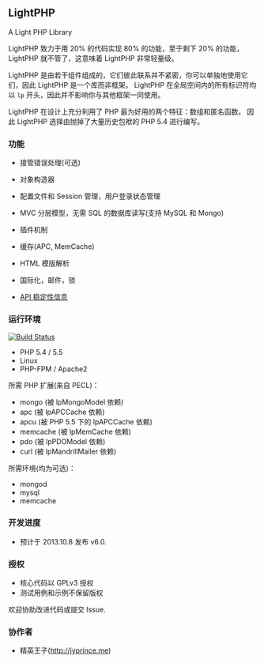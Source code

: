 ## LightPHP
A Light PHP Library

LightPHP 致力于用 20% 的代码实现 80% 的功能，至于剩下 20% 的功能，LightPHP 就不管了，这意味着 LightPHP 非常轻量级。

LightPHP 是由若干组件组成的，它们彼此联系并不紧密，你可以单独地使用它们，因此 LightPHP 是一个库而非框架。
LightPHP 在全局空间内的所有标识符均以 `lp` 开头，因此并不影响你与其他框架一同使用。

LightPHP 在设计上充分利用了 PHP 最为好用的两个特征：数组和匿名函数。
因此 LightPHP 选择由抛掉了大量历史包袱的 PHP 5.4 进行编写。

### 功能

* 接管错误处理(可选)
* 对象构造器
* 配置文件和 Session 管理，用户登录状态管理
* MVC 分层模型，无需 SQL 的数据库读写(支持 MySQL 和 Mongo)
* 插件机制
* 缓存(APC, MemCache)
* HTML 模版解析
* 国际化，邮件，锁

* [API 稳定性信息](https://github.com/jybox/LightPHP/blob/master/ROADMAP.md)

### 运行环境
[![Build Status](https://travis-ci.org/jybox/LightPHP.png?branch=master)](https://travis-ci.org/jybox/LightPHP)

* PHP 5.4 / 5.5
* Linux
* PHP-FPM / Apache2

所需 PHP 扩展(来自 PECL)：

* mongo (被 lpMongoModel 依赖)
* apc (被 lpAPCCache 依赖)
* apcu (被 PHP 5.5 下的 lpAPCCache 依赖)
* memcache (被 lpMemCache 依赖)
* pdo (被 lpPDOModel 依赖)
* curl (被 lpMandrillMailer 依赖)

所需环境(均为可选)：

* mongod
* mysql
* memcache

### 开发进度

* 预计于 2013.10.8 发布 v6.0.

### 授权

* 核心代码以 GPLv3 授权
* 测试用例和示例不保留版权

欢迎协助改进代码或提交 Issue.

### 协作者

* 精英王子(<http://jyprince.me>)